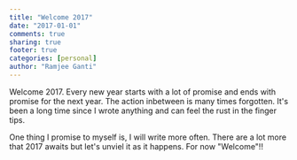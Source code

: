 ```yaml
---
title: "Welcome 2017"
date: "2017-01-01"
comments: true
sharing: true
footer: true
categories: [personal]
author: "Ramjee Ganti"
---
```


Welcome 2017. Every new year starts with a lot of promise and ends with promise for the next year.
The action inbetween is many times forgotten. It's been a long time since I wrote anything and
can feel the rust in the finger tips.

One thing I promise to myself is, I will write more often. There are a lot more that 2017 awaits but
let's unviel it as it happens. For now "Welcome"!!
